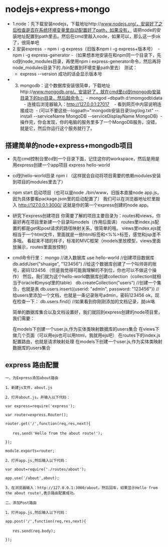 # nodejs+express+mongo

* 1.node：先下载安装nodejs，下载地址http://www.nodejs.org/，安装好了之后检查是否在系统环境变量里自动配置好了path，如果没有，
  请把node的安装地址配置到path里去。然后在cmd里敲入node，如果可以，那么这一步ok了，很简单吧
* 2.安装express
  - npm i -g express（旧版本npm i -g express+版本号）
  - npm i -g express-generator
 -（如果想本地安装在和npm同一个目录下，先cd到node_modules目录，再使用npm i express-generator命令，然后再将node_modules目录下的./bin配置到环境变量path里去）
  测试：
  - express --version 成功的话会显示版本号
* 3. mongodb：这个数据库安装很简单，下载地址http://www.mongodb.org/。安装好了，就在cmd里cd到mongodb安装目录下的bin目录，然后敲命令：
  - mongod –dbpath d:\momgodb\data  
  - 连接后浏览器输入：http://127.0.0.1:27017   
  - 看到网页中内容说明连接成功
  - (可以不要这些--logpath="mongodb安装目录\log\log.txt" --install --serviceName MongoDB --serviceDisplayName MongoDB)
  - 操作完，你会发现，你的电脑的服务里多了一个MongoDB服务，没错，就是它，然后你运行这个服务就行了。
  
## 搭建简单的node+express+mongodb项目

* 先在cmd控制台里cd到一个目录下面，记住这你的workspace，然后是用是用express创建一个app项目
  express hello-world 
* cd到hello-world目录 npm i （这样就会自动将项目需要的依赖modules安装到项目的modules里去了）
* 
  npm start 启动项目（也可以是node ./bin/www，旧版本直接node app.js，因为具体要看package.json里的启动配置了）
  我们可以在浏览器地址栏里敲入 http://127.0.0.1:3000/ 这就是你的第一个express创建的node app。
  
* 研究下express创建项目
  你需要了解的项目主要目录为：routes和views，你最好再在项目里新建一个目录叫models（作用后面讲）
  routes里index.js配置的都是get和post请求的路径映射关系，很简单的哦。
  views里index.ejs就相当于一个html文件，里面就是一些html标签和<%%>标签，感觉和jsp差不多哦。
  看起来不错的样子，标准的MVC框架（models里放模型，views里面放展示，routes里面放控制）
  
* cmd命令行里：
  mongo //进入数据库
  use hello-world //创建项目数据库
  db.addUser("shuaige", "123456") //给这个数据库创建了一个叫帅哥的账号，密码123456 （但是我觉得可能我理解的不到位，你也可以不做这个操作）
  然后，我们就为这个hello-world数据库创建collection（collection就相当于oracle和mysql里的table）
  db.createCollection("users") //创建一个集合，也就是表
  db.users.insert({userid: "admin", password: "123456"}) //给users里添加一个文档，也就是一条记录账号admin，密码123456
  ok，现在检查一下：
  db.users.find() //如果看到你刚刚添加的文档记录，就ok咯

  简单的数据库集合以及文档设置好，我们就回到express创建的node项目里，我们需要：   

  在models下创建一个user.js,作为实体类映射数据库的users集合 
  在views下做几个页面（可以用ejs也可以用html，我就用ejs吧）
  在routes下的index.js配置路由，也就是请求映射处理
  在models下创建一个user.js,作为实体类映射数据库的users集合 
  
  
  
  
## express 路由配置

```
一、为Express添加about路由

1、新建js文件，about.js

2、打开about.js，并输入以下代码：

var express=require('express');

var router=express.Router();

router.get('/',function(req,res,next){

　　res.send('Hello from the about route!');

});

module.exports=router;

2、打开app.js,然后输入以下代码：

var about=require('./routes/about');

app.use('/about',about);

3、在浏览器输入：http://127.0.0.1:3000/about，然后回车，如果显示Hello from the about route!,表示路由配置成功。

二、添加Post路由

1、打开app.js,然后输入以下代码：

app.post('/',function(req,res,next){

　　res.send(req.body);

});

```

